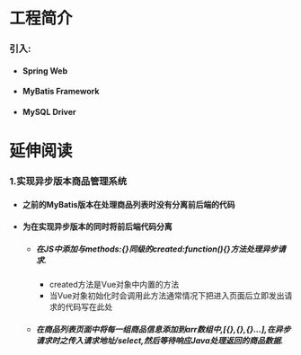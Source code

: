 # 工程简介

### 引入:

- #### Spring Web

- #### MyBatis Framework

- #### MySQL Driver

# 延伸阅读

### 1.实现异步版本商品管理系统

- #### 之前的MyBatis版本在处理商品列表时没有分离前后端的代码

- #### 为在实现异步版本的同时将前后端代码分离

  - ##### 在JS中添加与methods:{}同级的created:function(){}方法处理异步请求.

    - created方法是Vue对象中内置的方法 
    - 当Vue对象初始化时会调用此方法通常情况下把进入页面后立即发出请求的代码写在此处

  - ##### 在商品列表页面中将每一组商品信息添加到arr数组中,[{},{},{}...],在异步请求时之传入请求地址/select,然后等待响应Java处理返回的商品数据.

